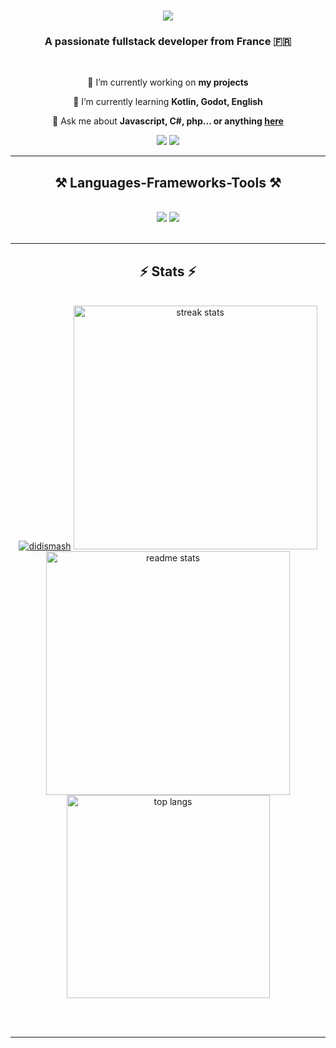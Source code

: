 <h1 align="center">
    <img src="https://readme-typing-svg.herokuapp.com/?font=Lemon&size=35&center=true&vCenter=true&width=500&height=70&duration=4000&lines=Hi+There!+👋;+I'm+DidiSmash!;" />
</h1>

<h3 align="center">A passionate fullstack developer from France 🇫🇷</h3>

<br/>

<div align="center">
 
 🔭 I’m currently working on **my projects**
 
 🌱 I’m currently learning **Kotlin, Godot, English**

💬 Ask me about **Javascript, C#, php... or anything [here](https://github.com/DidiSmash/DidiSmash/issues)**

 </div>
 
<div align="center">
    <a href="https://discord.com/users/didismash" target="_blank"><img src="https://skillicons.dev/icons?i=discord" /></a>
    <a href="https://www.github.com/DidiSmash" target="_blank"><img src="https://skillicons.dev/icons?i=github" /></a>
</div>

<hr/>
 
<h2 align="center">⚒️ Languages-Frameworks-Tools ⚒️</h2>
<br/>
<div align="center">
    <img src="https://skillicons.dev/icons?i=lua,javascript,kotlin,cs,php,html,css,python,react,linux" />
    <img src="https://skillicons.dev/icons?i=vscode,visualstudio,godot,androidstudio,blender,docker,nodejs,git,vite,nextjs,mongodb" /><br>
</div>

<br/>
<hr/>

<h2 align="center">⚡ Stats ⚡</h2>
<br>
<div align=center>
  <a href="https://github.com/ryo-ma/github-profile-trophy"><img src="https://github-profile-trophy.vercel.app/?username=didismash" alt="didismash" /></a>
  <img width=390 src="https://github-readme-streak-stats-salesp07.vercel.app/?user=DidiSmash&count_private=true&theme=react&border_radius=10" alt="streak stats"/>
  <img width=390 src="https://github-readme-stats-salesp07.vercel.app/api?username=DidiSmash&count_private=true&show_icons=true&theme=react&rank_icon=github&border_radius=10" alt="readme stats" />
  <br/>
  <img width=325 align="center" src="https://github-readme-stats-salesp07.vercel.app/api/top-langs/?username=DidiSmash&hide=HTML&langs_count=8&layout=compact&theme=react&border_radius=10&size_weight=0.5&count_weight=0.5&exclude_repo=github-readme-stats" alt="top langs" />
</div>

<br/><br/>

<hr/>
